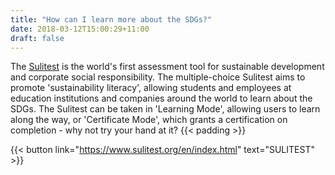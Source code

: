 ```yaml
---
title: "How can I learn more about the SDGs?"
date: 2018-03-12T15:00:29+11:00
draft: false
---
```



The [Sulitest](https://www.sulitest.org/en/index.html) is the world's first assessment tool for sustainable development and corporate social responsibility. The multiple-choice Sulitest aims to promote 'sustainability literacy', allowing students and employees at education institutions and companies around the world to learn about the SDGs. The Sulitest can be taken in 'Learning Mode', allowing users to learn along the way, or 'Certificate Mode', which grants a certification on completion - why not try your hand at it?
 {{< padding >}}
 
{{< button link="https://www.sulitest.org/en/index.html" text="SULITEST" >}}